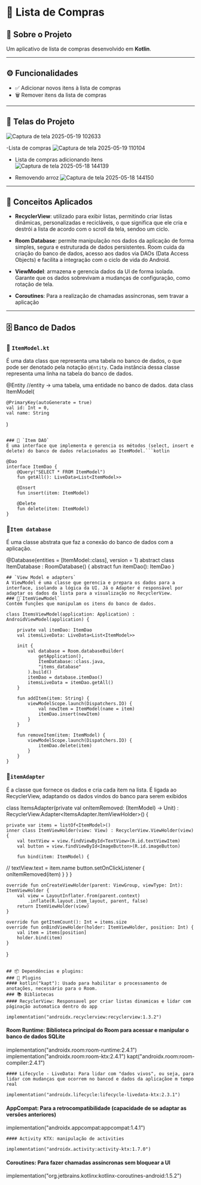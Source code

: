 # 🛒 Lista de Compras

## 📌 Sobre o Projeto

Um aplicativo de lista de compras desenvolvido em **Kotlin**.


---

## ⚙️ Funcionalidades

- ✅ Adicionar novos itens à lista de compras
- 🗑️ Remover itens da lista de compras

---

## 📸 Telas do Projeto
![Captura de tela 2025-05-19 102633](https://github.com/user-attachments/assets/520d0fbd-48a5-422f-82a5-b0ffc031!cbed)


-Lista de compras
![Captura de tela 2025-05-19 110104](https://github.com/user-attachments/assets/7c1d6727-aa33-4650-bd70-e8ff3a57a152)


- Lista de compras adicionando itens
![Captura de tela 2025-05-18 144139](https://github.com/user-attachments/assets/4a956798-1502-454b-9a37-fc25f33324f1)



- Removendo arroz
![Captura de tela 2025-05-18 144150](https://github.com/user-attachments/assets/a1cd64f3-0c8f-4696-8bf2-1be3adf3e43e)



---


## 🧠 Conceitos Aplicados

- **RecyclerView**: utilizado para exibir listas, permitindo criar listas dinâmicas, personalizadas e recicláveis, o que significa que ele cria e destrói a lista de acordo com o scroll da tela, sendoo um ciclo.

- **Room Database**:  permite manipulação nos dados da aplicação de forma simples,  segura e estruturada de dados persistentes. Room cuida da criação do banco de dados, acesso aos dados via DAOs (Data Access Objects) e facilita a integração com o ciclo de vida do Android.

- **ViewModel**:  armazena e gerencia dados da UI de forma isolada. Garante que os dados sobrevivam a mudanças de configuração, como rotação de tela.

- **Coroutines**: Para a realização de chamadas assíncronas, sem travar a aplicação

---

## 🗄️ Banco de Dados

### 📌 `ItemModel.kt`

É uma data class que representa uma tabela no banco de dados, o que pode ser denotado pela notação `@Entity`. Cada instância dessa classe representa uma linha na tabela do banco de dados.

@Entity
//entity -> uma tabela, uma entidade no banco de dados.
data class ItemModel(

    @PrimaryKey(autoGenerate = true)
    val id: Int = 0,
    val name: String
)
```

### 📌 `Item DAO`
É uma interface que implementa e gerencia os métodos (select, insert e delete) do banco de dados relacionados ao ItemModel.```kotlin

@Dao
interface ItemDao {
    @Query("SELECT * FROM ItemModel")
    fun getAll(): LiveData<List<ItemModel>>

    @Insert
    fun insert(item: ItemModel)

    @Delete
    fun delete(item: ItemModel)
}
```
### 📌`Item database`
É uma classe abstrata que faz a conexão do banco de dados com a aplicação.

@Database(entities = [ItemModel::class], version = 1)
abstract class ItemDatabase : RoomDatabase() {
    abstract fun itemDao(): ItemDao
}
```
## `View Model e adapters`
A ViewModel é uma classe que gerencia e prepara os dados para a interface, isolando a lógica da UI. Já o Adapter é responsável por adaptar os dados da lista para a visualização no RecyclerView.
### 📌`ItemViewModel`
Contém funções que manipulam os itens do banco de dados.

class ItemsViewModel(application: Application) : AndroidViewModel(application) {

    private val itemDao: ItemDao
    val itemsLiveData: LiveData<List<ItemModel>>

    init {
        val database = Room.databaseBuilder(
            getApplication(),
            ItemDatabase::class.java,
            "items_database"
        ).build()
        itemDao = database.itemDao()
        itemsLiveData = itemDao.getAll()
    }

    fun addItem(item: String) {
        viewModelScope.launch(Dispatchers.IO) {
            val newItem = ItemModel(name = item)
            itemDao.insert(newItem)
        }
    }

    fun removeItem(item: ItemModel) {
        viewModelScope.launch(Dispatchers.IO) {
            itemDao.delete(item)
        }
    }
}
```

### 📌`itemAdapter`
É a classe que fornece os dados e cria cada item na lista. É ligada ao RecyclerView, adaptando os dados vindos do banco para serem exibidos

class ItemsAdapter(private val onItemRemoved: (ItemModel) -> Unit) :
RecyclerView.Adapter<ItemsAdapter.ItemViewHolder>() {
    
    private var items = listOf<ItemModel>()
    inner class ItemViewHolder(view: View) : RecyclerView.ViewHolder(view) {
        val textView = view.findViewById<TextView>(R.id.textViewItem)
        val button = view.findViewById<ImageButton>(R.id.imageButton)
        
        fun bind(item: ItemModel) {
//            textView.text = item.name
            button.setOnClickListener {
                onItemRemoved(item)
            }
        }
    }

    override fun onCreateViewHolder(parent: ViewGroup, viewType: Int): ItemViewHolder {
        val view = LayoutInflater.from(parent.context)
            .inflate(R.layout.item_layout, parent, false)
        return ItemViewHolder(view)
    }
    
    override fun getItemCount(): Int = items.size
    override fun onBindViewHolder(holder: ItemViewHolder, position: Int) {
        val item = items[position]
        holder.bind(item)
    }
}
```

## 📦 Dependências e plugins:
### 🔌 Plugins
#### kotlin("kapt"): Usado para habilitar o processamento de anotações, necessário para o Room.
### 📚 Bibliotecas
#### RecyclerView: Responsavel por criar listas dinamicas e lidar com páginação automatica dentro do app

implementation("androidx.recyclerview:recyclerview:1.3.2")
```
#### Room Runtime: Biblioteca principal do Room para acessar e manipular o banco de dados SQLite

implementation("androidx.room:room-runtime:2.4.1")
implementation("androidx.room:room-ktx:2.4.1")
kapt("androidx.room:room-compiler:2.4.1")
``` 
#### Lifecycle - LiveData: Para lidar com "dados vivos", ou seja, para lidar com mudanças que ocorrem no bancod e dados da aplicaçãoe m tempo real

implementation("androidx.lifecycle:lifecycle-livedata-ktx:2.3.1")
```

#### AppCompat: Para a retrocompatibilidade (capacidade de se adaptar as versões anteriores)

implementation("androidx.appcompat:appcompat:1.4.1")
```
#### Activity KTX: manipulação de activities

implementation("androidx.activity:activity-ktx:1.7.0")
```
#### Coroutines: Para fazer chamadas assíncronas sem bloquear a UI

implementation("org.jetbrains.kotlinx:kotlinx-coroutines-android:1.5.2")
```

